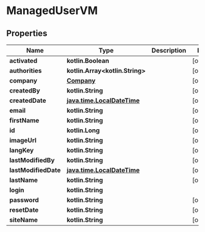 
# ManagedUserVM

## Properties
Name | Type | Description | Notes
------------ | ------------- | ------------- | -------------
**activated** | **kotlin.Boolean** |  |  [optional]
**authorities** | **kotlin.Array&lt;kotlin.String&gt;** |  |  [optional]
**company** | [**Company**](Company.md) |  |  [optional]
**createdBy** | **kotlin.String** |  |  [optional]
**createdDate** | [**java.time.LocalDateTime**](java.time.LocalDateTime.md) |  |  [optional]
**email** | **kotlin.String** |  |  [optional]
**firstName** | **kotlin.String** |  |  [optional]
**id** | **kotlin.Long** |  |  [optional]
**imageUrl** | **kotlin.String** |  |  [optional]
**langKey** | **kotlin.String** |  |  [optional]
**lastModifiedBy** | **kotlin.String** |  |  [optional]
**lastModifiedDate** | [**java.time.LocalDateTime**](java.time.LocalDateTime.md) |  |  [optional]
**lastName** | **kotlin.String** |  |  [optional]
**login** | **kotlin.String** |  | 
**password** | **kotlin.String** |  |  [optional]
**resetDate** | **kotlin.String** |  |  [optional]
**siteName** | **kotlin.String** |  |  [optional]



